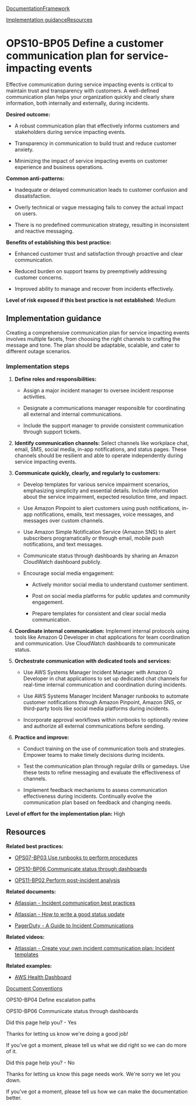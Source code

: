 [Documentation](/index.html)[Framework](welcome.html)

[Implementation guidance](#implementation-guidance)[Resources](#resources)

# OPS10-BP05 Define a customer communication plan for service-impacting events

Effective communication during service impacting events is critical to maintain trust and transparency with customers. A well-defined communication plan helps your organization quickly and clearly share information, both internally and externally, during incidents.

**Desired outcome:**

* A robust communication plan that effectively informs customers and stakeholders during service impacting events.

* Transparency in communication to build trust and reduce customer anxiety.

* Minimizing the impact of service impacting events on customer experience and business operations.

**Common anti-patterns:**

* Inadequate or delayed communication leads to customer confusion and dissatisfaction.

* Overly technical or vague messaging fails to convey the actual impact on users.

* There is no predefined communication strategy, resulting in inconsistent and reactive messaging.

**Benefits of establishing this best practice:**

* Enhanced customer trust and satisfaction through proactive and clear communication.

* Reduced burden on support teams by preemptively addressing customer concerns.

* Improved ability to manage and recover from incidents effectively.

**Level of risk exposed if this best practice is not established:** Medium

## Implementation guidance

Creating a comprehensive communication plan for service impacting events involves multiple facets, from choosing the right channels to crafting the message and tone. The plan should be adaptable, scalable, and cater to different outage scenarios.

### Implementation steps

1. **Define roles and responsibilities:**

   * Assign a major incident manager to oversee incident response activities.

   * Designate a communications manager responsible for coordinating all external and internal communications.

   * Include the support manager to provide consistent communication through support tickets.

2. **Identify communication channels:** Select channels like workplace chat, email, SMS, social media, in-app notifications, and status pages. These channels should be resilient and able to operate independently during service impacting events.

3. **Communicate quickly, clearly, and regularly to customers:**

   * Develop templates for various service impairment scenarios, emphasizing simplicity and essential details. Include information about the service impairment, expected resolution time, and impact.

   * Use Amazon Pinpoint to alert customers using push notifications, in-app notifications, emails, text messages, voice messages, and messages over custom channels.

   * Use Amazon Simple Notification Service (Amazon SNS) to alert subscribers programatically or through email, mobile push notifications, and text messages.

   * Communicate status through dashboards by sharing an Amazon CloudWatch dashboard publicly.

   * Encourage social media engagement:

     * Actively monitor social media to understand customer sentiment.

     * Post on social media platforms for public updates and community engagement.

     * Prepare templates for consistent and clear social media communication.

4. **Coordinate internal communication:** Implement internal protocols using tools like Amazon Q Developer in chat applications for team coordination and communication. Use CloudWatch dashboards to communicate status.

5. **Orchestrate communication with dedicated tools and services:**

   * Use AWS Systems Manager Incident Manager with Amazon Q Developer in chat applications to set up dedicated chat channels for real-time internal communication and coordination during incidents.

   * Use AWS Systems Manager Incident Manager runbooks to automate customer notifications through Amazon Pinpoint, Amazon SNS, or third-party tools like social media platforms during incidents.

   * Incorporate approval workflows within runbooks to optionally review and authorize all external communications before sending.

6. **Practice and improve:**

   * Conduct training on the use of communication tools and strategies. Empower teams to make timely decisions during incidents.

   * Test the communication plan through regular drills or gamedays. Use these tests to refine messaging and evaluate the effectiveness of channels.

   * Implement feedback mechanisms to assess communication effectiveness during incidents. Continually evolve the communication plan based on feedback and changing needs.

**Level of effort for the implementation plan:** High

## Resources

**Related best practices:**

* [OPS07-BP03 Use runbooks to perform procedures](./ops_ready_to_support_use_runbooks.html)

* [OPS10-BP06 Communicate status through dashboards](./ops_event_response_dashboards.html)

* [OPS11-BP02 Perform post-incident analysis](./ops_evolve_ops_perform_rca_process.html)

**Related documents:**

* [Atlassian - Incident communication best practices](https://www.atlassian.com/incident-management/incident-communication)

* [Atlassian - How to write a good status update](https://www.atlassian.com/blog/statuspage/how-to-write-a-good-status-update)

* [PagerDuty - A Guide to Incident Communications](https://www.pagerduty.com/resources/learn/a-guide-to-incident-communications/)

**Related videos:**

* [Atlassian - Create your own incident communication plan: Incident templates](https://www.youtube.com/watch?v=ZROVn6-K2qU)

**Related examples:**

* [AWS Health Dashboard](https://aws.amazon.com/premiumsupport/technology/aws-health-dashboard/)


[Document Conventions](/general/latest/gr/docconventions.html)

OPS10-BP04 Define escalation paths

OPS10-BP06 Communicate status through dashboards

Did this page help you? - Yes

Thanks for letting us know we're doing a good job!

If you've got a moment, please tell us what we did right so we can do more of it.

Did this page help you? - No

Thanks for letting us know this page needs work. We're sorry we let you down.

If you've got a moment, please tell us how we can make the documentation better.</awsdocs-view></awsui-app-layout>